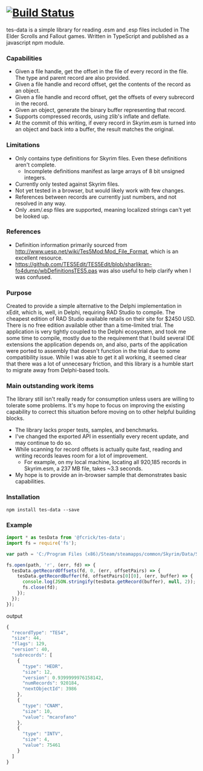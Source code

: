 # [![Build Status](https://travis-ci.org/fcrick/tes-data.svg?branch=master)](https://travis-ci.org/fcrick/tes-data)

tes-data is a simple library for reading .esm and .esp files included in The Elder Scrolls and Fallout games. Written in TypeScript and published as a javascript npm module.

### Capabilities

* Given a file handle, get the offset in the file of every record in the file. The type and parent record are also provided.
* Given a file handle and record offset, get the contents of the record as an object.
* Given a file handle and record offset, get the offsets of every subrecord in the record.
* Given an object, generate the binary buffer representing that record.
* Supports compressed records, using zlib's inflate and deflate.
* At the commit of this writing, if every record in Skyrim.esm is turned into an object and back into a buffer, the result matches the original.
 
### Limitations

* Only contains type definitions for Skyrim files. Even these definitions aren't complete.
  * Incomplete definitions manifest as large arrays of 8 bit unsigned integers.
* Currently only tested against Skyrim files.
* Not yet tested in a browser, but would likely work with few changes.
* References between records are currently just numbers, and not resolved in any way.
* Only .esm/.esp files are supported, meaning localized strings can't yet be looked up.

### References

* Definition information primarily sourced from http://www.uesp.net/wiki/Tes5Mod:Mod_File_Format, which is an excellent resource.
* https://github.com/TES5Edit/TES5Edit/blob/sharlikran-fo4dump/wbDefinitionsTES5.pas was also useful to help clarify when I was confused.

### Purpose

Created to provide a simple alternative to the Delphi implementation in xEdit, which is, well, in Delphi, requiring RAD Studio to compile. The cheapest edition of RAD Studio available retails on their site for $2450 USD. There is no free edition available other than a time-limited trial. The application is very tightly coupled to the Delphi ecosystem, and took me some time to compile, mostly due to the requirement that I build several IDE extensions the application depends on, and also, parts of the application were ported to assembly that doesn't function in the trial due to some compatibility issue. While I was able to get it all working, it seemed clear that there was a lot of unnecesary friction, and this library is a humble start to migrate away from Delphi-based tools.

### Main outstanding work items

The library still isn't really ready for consumption unless users are willing to tolerate some problems.  It's my hope to focus on improving the existing capability to correct this situation before moving on to other helpful building blocks.

* The library lacks proper tests, samples, and benchmarks.
* I've changed the exported API in essentially every recent update, and may continue to do so.
* While scanning for record offsets is actually quite fast, reading and writing records leaves room for a lot of improvement.
  * For example, on my local machine, locating all 920,185 records in Skyrim.esm, a 237 MB file, takes ~3.3 seconds.
* My hope is to provide an in-browser sample that demonstrates basic capabilities.

### Installation

```
npm install tes-data --save
```

### Example

```js
import * as tesData from '@fcrick/tes-data';
import fs = require('fs');

var path = 'C:/Program Files (x86)/Steam/steamapps/common/Skyrim/Data/Skyrim.esm';

fs.open(path, 'r', (err, fd) => {
  tesData.getRecordOffsets(fd, 0, (err, offsetPairs) => {
    tesData.getRecordBuffer(fd, offsetPairs[0][0], (err, buffer) => {
      console.log(JSON.stringify(tesData.getRecord(buffer), null, 2));
      fs.close(fd);
    });
  });
});
```

output

```js
{
  "recordType": "TES4",
  "size": 44,
  "flags": 129,
  "version": 40,
  "subrecords": [
    {
      "type": "HEDR",
      "size": 12,
      "version": 0.9399999976158142,
      "numRecords": 920184,
      "nextObjectId": 3986
    },
    {
      "type": "CNAM",
      "size": 10,
      "value": "mcarofano"
    },
    {
      "type": "INTV",
      "size": 4,
      "value": 75461
    }
  ]
}
```
